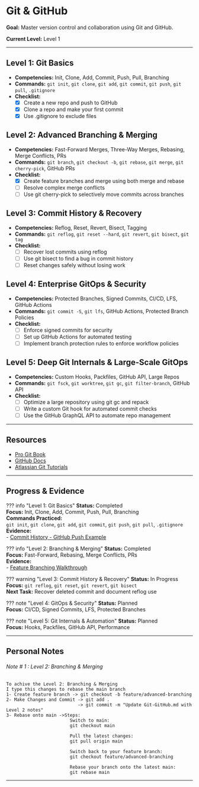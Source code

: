 # Git & GitHub

**Goal:** Master version control and collaboration using Git and GitHub.

**Current Level:** Level 1

---

## Level 1: Git Basics
- **Competencies:** Init, Clone, Add, Commit, Push, Pull, Branching
- **Commands:** `git init`, `git clone`, `git add`, `git commit`, `git push`, `git pull`, `.gitignore`
- **Checklist:**
    - [x] Create a new repo and push to GitHub
    - [x] Clone a repo and make your first commit
    - [x] Use .gitignore to exclude files

## Level 2: Advanced Branching & Merging
- **Competencies:** Fast-Forward Merges, Three-Way Merges, Rebasing, Merge Conflicts, PRs
- **Commands:** `git branch`, `git checkout -b`, `git rebase`, `git merge`, `git cherry-pick`, GitHub PRs
- **Checklist:**
    - [x] Create feature branches and merge using both merge and rebase
    - [ ] Resolve complex merge conflicts
    - [ ] Use git cherry-pick to selectively move commits across branches

## Level 3: Commit History & Recovery
- **Competencies:** Reflog, Reset, Revert, Bisect, Tagging
- **Commands:** `git reflog`, `git reset --hard`, `git revert`, `git bisect`, `git tag`
- **Checklist:**
    - [ ] Recover lost commits using reflog
    - [ ] Use git bisect to find a bug in commit history
    - [ ] Reset changes safely without losing work

## Level 4: Enterprise GitOps & Security
- **Competencies:** Protected Branches, Signed Commits, CI/CD, LFS, GitHub Actions
- **Commands:** `git commit -S`, `git lfs`, GitHub Actions, Protected Branch Policies
- **Checklist:**
    - [ ] Enforce signed commits for security
    - [ ] Set up GitHub Actions for automated testing
    - [ ] Implement branch protection rules to enforce workflow policies

## Level 5: Deep Git Internals & Large-Scale GitOps
- **Competencies:** Custom Hooks, Packfiles, GitHub API, Large Repos
- **Commands:** `git fsck`, `git worktree`, `git gc`, `git filter-branch`, GitHub API
- **Checklist:**
    - [ ] Optimize a large repository using git gc and repack
    - [ ] Write a custom Git hook for automated commit checks
    - [ ] Use the GitHub GraphQL API to automate repo management

---

## Resources
- [Pro Git Book](https://git-scm.com/book/en/v2)
- [GitHub Docs](https://docs.github.com/en)
- [Atlassian Git Tutorials](https://www.atlassian.com/git/tutorials)

---

## Progress & Evidence

??? info "Level 1: Git Basics"
    **Status:**  Completed  
    **Focus:** Init, Clone, Add, Commit, Push, Pull, Branching  
    **Commands Practiced:**  
    `git init`, `git clone`, `git add`, `git commit`, `git push`, `git pull`, `.gitignore`  
    **Evidence:**  
    - [Commit History - GitHub Push Example](https://github.com/your-repo/example-commit)

??? info "Level 2: Branching & Merging"
    **Status:**  Completed  
    **Focus:** Fast-Forward, Rebasing, Merge Conflicts, PRs  
    **Evidence:**  
    - [Feature Branching Walkthrough](https://github.com/your-repo/feature-branch-example)

??? warning "Level 3: Commit History & Recovery"
    **Status:**  In Progress  
    **Focus:** `git reflog`, `git reset`, `git revert`, `git bisect`  
    **Next Task:** Recover deleted commit and document reflog use

??? note "Level 4: GitOps & Security"
    **Status:**  Planned  
    **Focus:** CI/CD, Signed Commits, LFS, Protected Branches

??? note "Level 5: Git Internals & Automation"
    **Status:**  Planned  
    **Focus:** Hooks, Packfiles, GitHub API, Performance

---

## Personal Notes

######  Note # 1 : Level 2: Branching & Merging
    To achive the Level 2: Branching & Merging
    I type this changes to rebase the main branch
    1- Create feature branch -> git checkout -b feature/advanced-branching
    2- Make Changes and Commit -> git add .
                               -> git commit -m "Update Git-GitHub.md with Level 2 notes"
    3- Rebase onto main ->Steps:
                            Switch to main:
                            git checkout main
                            
                            Pull the latest changes:
                            git pull origin main
                            
                            Switch back to your feature branch:
                            git checkout feature/advanced-branching
                            
                            Rebase your branch onto the latest main:
                            git rebase main

---